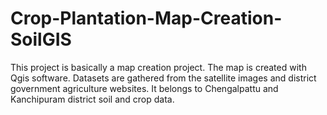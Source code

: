 # Crop-Plantation-Map-Creation-SoilGIS
This project is basically a map creation project. The map is created with Qgis software. Datasets are gathered from the satellite images and district government agriculture websites. It belongs to Chengalpattu and Kanchipuram district soil and crop data.
